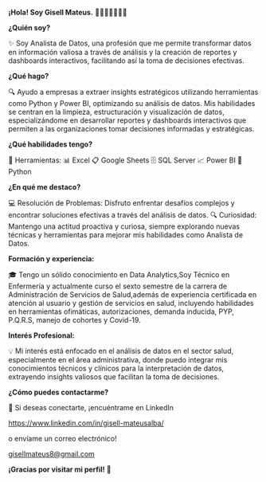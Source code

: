 **¡Hola! Soy Gisell Mateus.** 👋👩🏽‍💻👩🏽‍⚕️

**¿Quién soy?**

✨ Soy Analista de Datos, una profesión que me permite transformar datos en información valiosa a través de análisis y la creación de reportes y dashboards interactivos, facilitando así la toma de decisiones efectivas.

**¿Qué hago?**

🔍 Ayudo a empresas a extraer insights estratégicos utilizando herramientas como Python y Power BI, optimizando su análisis de datos. Mis habilidades se centran en la limpieza, estructuración y visualización de datos, especializándome en desarrollar reportes y dashboards interactivos que permiten a las organizaciones tomar decisiones informadas y estratégicas.

**¿Qué habilidades tengo?**

🏹 Herramientas:
📊 Excel
📋 Google Sheets
🗄️ SQL Server
📈 Power BI
🐍 Python

**¿En qué me destaco?**

💻 Resolución de Problemas: Disfruto enfrentar desafíos complejos y encontrar soluciones efectivas a través del análisis de datos.
🔍 Curiosidad: Mantengo una actitud proactiva y curiosa, siempre explorando nuevas técnicas y herramientas para mejorar mis habilidades como Analista de Datos.

**Formación y experiencia:**

🎓  Tengo un sólido conocimiento en Data Analytics,Soy Técnico en Enfermería y actualmente curso el sexto semestre de la carrera de Administración de Servicios de Salud,además de experiencia certificada en atención al usuario y gestión de servicios en salud, incluyendo habilidades en herramientas ofimáticas, autorizaciones, demanda inducida, PYP, P.Q.R.S, manejo de cohortes y Covid-19.

**Interés Profesional:**

💡 Mi interés está enfocado en el análisis de datos en el sector salud, especialmente en el área administrativa, donde puedo integrar mis conocimientos técnicos y clínicos para la interpretación de datos, extrayendo insights valiosos que facilitan la toma de decisiones.

**¿Cómo puedes contactarme?**

📩 Si deseas conectarte, ¡encuéntrame en LinkedIn

https://www.linkedin.com/in/gisell-mateusalba/ 

o envíame un correo electrónico!

gisellmateus8@gmail.com


**¡Gracias por visitar mi perfil! 🌟**




